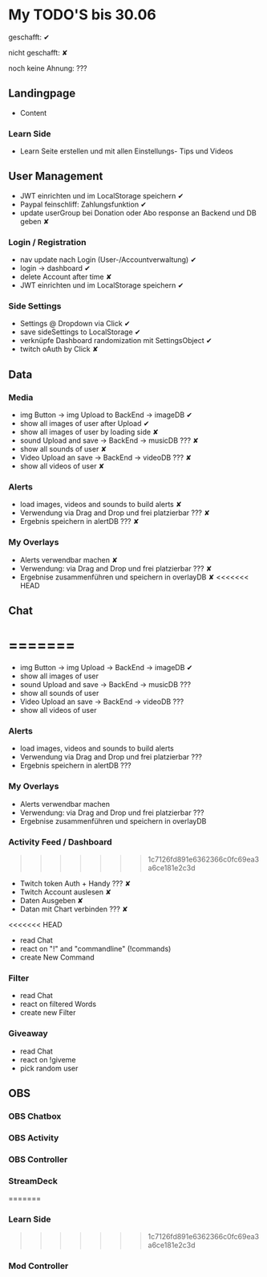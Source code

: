# My TODO'S bis 30.06

geschafft: ✔

nicht geschafft: ✘

noch keine Ahnung: ???

## Landingpage

- Content

### Learn Side

- Learn Seite erstellen und mit allen Einstellungs- Tips und Videos

## User Management

- JWT einrichten und im LocalStorage speichern ✔
- Paypal feinschliff: Zahlungsfunktion ✔
- update userGroup bei Donation oder Abo response an Backend und DB geben ✘

### Login / Registration

- nav update nach Login (User-/Accountverwaltung) ✔
- login -> dashboard ✔
- delete Account after time ✘
- JWT einrichten und im LocalStorage speichern ✔

### Side Settings

- Settings @ Dropdown via Click ✔
- save sideSettings to LocalStorage ✔
- verknüpfe Dashboard randomization mit SettingsObject ✔
- twitch oAuth by Click ✘

## Data

### Media

- img Button -> img Upload to BackEnd -> imageDB ✔
- show all images of user after Upload ✔
- show all images of user by loading side ✘
- sound Upload and save -> BackEnd -> musicDB ??? ✘
- show all sounds of user ✘
- Video Upload an save -> BackEnd -> videoDB ??? ✘
- show all videos of user ✘

### Alerts

- load images, videos and sounds to build alerts ✘
- Verwendung via Drag and Drop und frei platzierbar ??? ✘
- Ergebnis speichern in alertDB ??? ✘

### My Overlays

- Alerts verwendbar machen ✘
- Verwendung: via Drag and Drop und frei platzierbar ??? ✘
- Ergebnise zusammenführen und speichern in overlayDB ✘
<<<<<<< HEAD

## Chat
=======
=======
- img Button -> img Upload -> BackEnd -> imageDB ✔
- show all images of user
- sound Upload and save -> BackEnd -> musicDB ???
- show all sounds of user
- Video Upload an save -> BackEnd -> videoDB ???
- show all videos of user

### Alerts

- load images, videos and sounds to build alerts
- Verwendung via Drag and Drop und frei platzierbar ???
- Ergebnis speichern in alertDB ???

### My Overlays

- Alerts verwendbar machen
- Verwendung: via Drag and Drop und frei platzierbar ???
- Ergebnise zusammenführen und speichern in overlayDB

### Activity Feed / Dashboard
>>>>>>> 1c7126fd891e6362366c0fc69ea3a6ce181e2c3d

- Twitch token Auth + Handy ??? ✘
- Twitch Account auslesen ✘
- Daten Ausgeben ✘
- Datan mit Chart verbinden ??? ✘

<<<<<<< HEAD
- read Chat
- react on "!" and "commandline" (!commands)
- create New Command

### Filter

- read Chat
- react on filtered Words
- create new Filter

### Giveaway

- read Chat
- react on !giveme
- pick random user

## OBS

### OBS Chatbox

### OBS Activity

### OBS Controller

### StreamDeck
=======
### Learn Side
>>>>>>> 1c7126fd891e6362366c0fc69ea3a6ce181e2c3d

### Mod Controller